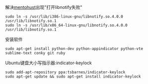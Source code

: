 解决[mentohust](https://code.google.com/p/mentohust/)出现"打开libnotify失败"

    sudo ln -s /usr/lib/i386-linux-gnu/libnotify.so.4.0.0 /usr/lib/libnotify.so.1
    sudo ln -s /usr/lib/x86_64-linux-gnu/libnotify.so.4.0.0 /usr/lib/libnotify.so.1
    
安装软件

    sudo apt-get install python-dev python-appindicator python-vte sublime-text conky git ruby
    
Ubuntu键盘大小写指示器:indicator-keylock

    sudo add-apt-repository ppa:tsbarnes/indicator-keylock
    sudo apt-get update && sudo apt-get install indicator-keylock
    

